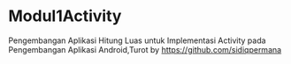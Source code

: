 # Modul1Activity
Pengembangan Aplikasi Hitung Luas untuk Implementasi Activity pada Pengembangan Aplikasi Android,Turot by https://github.com/sidiqpermana
